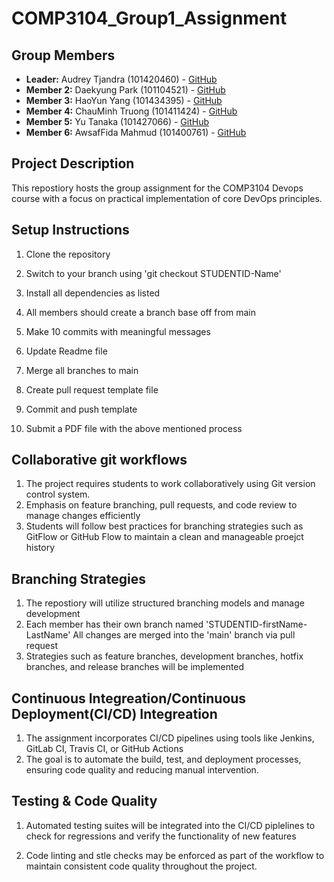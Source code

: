 # COMP3104_Group1_Assignment
## Group Members
- **Leader:** Audrey Tjandra (101420460) - [GitHub](https://github.com/Saltapple55)
- **Member 2:** Daekyung Park (101104521) - [GitHub](https://github.com/sarangDK)
- **Member 3:** HaoYun Yang (101434395) - [GitHub](https://github.com/YSaltedFishY)
- **Member 4:** ChauMinh Truong (101411424) - [GitHub](https://github.com/biradon)
- **Member 5:** Yu Tanaka (101427066) - [GitHub](https://github.com/yyyyt36834)
- **Member 6:** AwsafFida Mahmud (101400761) - [GitHub](https://github.com/omelettech)
## Project Description
This repostiory hosts the group assignment for the COMP3104 Devops course
with a focus on practical implementation of core DevOps principles.

## Setup Instructions
1. Clone the repository
2. Switch to your branch using 'git checkout STUDENTID-Name'
3. Install all dependencies as listed

4. All members should create a branch base off from main
5. Make 10 commits with meaningful messages
6. Update Readme file
7. Merge all branches to main
8. Create pull request template file
9. Commit and push template
10. Submit a PDF file with the above mentioned process


## Collaborative git workflows
1. The project requires students to work collaboratively using Git version
control system.
2. Emphasis on feature branching, pull requests, and code review to manage
changes efficiently
3. Students will follow best practices for branching strategies such as
GitFlow or GitHub Flow to maintain a clean and manageable proejct history

## Branching Strategies

1. The repostiory will utilize structured branching models and manage development
2. Each member has their own branch named 'STUDENTID-firstName-LastName' All changes are merged into the 'main' branch via pull request
3. Strategies such as feature branches, development branches, hotfix branches,
and release branches will be implemented


## Continuous Integreation/Continuous Deployment(CI/CD) Integreation
1. The assignment incorporates CI/CD pipelines using tools like Jenkins,
GitLab CI, Travis CI, or GitHub Actions
2. The goal is to automate the build, test, and deployment processes, ensuring code quality and reducing manual intervention.

## Testing & Code Quality
1. Automated testing suites will be integrated into the CI/CD piplelines to check for regressions and verify the functionality of new features


2. Code linting and stle checks may be enforced as part of the workflow to maintain consistent code quality throughout the project.


